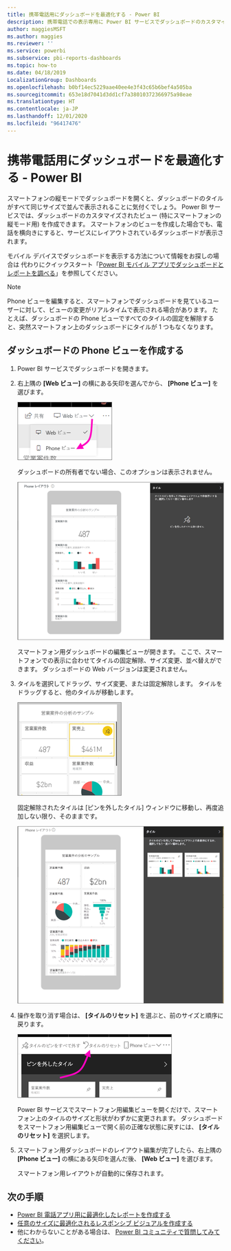 ```yaml
---
title: 携帯電話用にダッシュボードを最適化する - Power BI
description: 携帯電話での表示専用に Power BI サービスでダッシュボードのカスタマイズしたビューを作成する方法について説明します。
author: maggiesMSFT
ms.author: maggies
ms.reviewer: ''
ms.service: powerbi
ms.subservice: pbi-reports-dashboards
ms.topic: how-to
ms.date: 04/18/2019
LocalizationGroup: Dashboards
ms.openlocfilehash: b0bf14ec5229aae40ee4e3f43c65b6bef4a505ba
ms.sourcegitcommit: 653e18d7041d3dd1cf7a38010372366975a98eae
ms.translationtype: HT
ms.contentlocale: ja-JP
ms.lasthandoff: 12/01/2020
ms.locfileid: "96417476"
---
```

# <a name="optimize-a-dashboard-for-mobile-phones---power-bi"></a>携帯電話用にダッシュボードを最適化する - Power BI 
スマートフォンの縦モードでダッシュボードを開くと、ダッシュボードのタイルがすべて同じサイズで並んで表示されることに気付くでしょう。 Power BI サービスでは、ダッシュボードのカスタマイズされたビュー (特にスマートフォンの縦モード用) を作成できます。 スマートフォンのビューを作成した場合でも、電話を横向きにすると、サービスにレイアウトされているダッシュボードが表示されます。

モバイル デバイスでダッシュボードを表示する方法について情報をお探しの場合は 代わりにクイックスタート「[Power BI モバイル アプリでダッシュボードとレポートを調べる](../consumer/mobile/mobile-apps-quickstart-view-dashboard-report.md)」を参照してください。

> [!NOTE]
> Phone ビューを編集すると、スマートフォンでダッシュボードを見ているユーザーに対して、ビューの変更がリアルタイムで表示される場合があります。 たとえば、ダッシュボードの Phone ビューですべてのタイルの固定を解除すると、突然スマートフォン上のダッシュボードにタイルが 1 つもなくなります。 
> 
> 

## <a name="create-a-phone-view-of-a-dashboard"></a>ダッシュボードの Phone ビューを作成する
1. Power BI サービスでダッシュボードを開きます。
2. 右上隅の **[Web ビュー]** の横にある矢印を選んでから、 **[Phone ビュー]** を選びます。

    ![[Web ビュー] ドロップダウン メニューのスクリーンショット。ポインターが [Phone ビュー] を指しています。](media/service-create-dashboard-mobile-phone-view/power-bi-service-phone-view-dashboard.png)

    ダッシュボードの所有者でない場合、このオプションは表示されません。

    ![Phone ダッシュボードのスクリーンショット。編集ビューには、Phone ビューを調整するためのタイルの固定解除、サイズ変更、配置変更オプションがあります。](media/service-create-dashboard-mobile-phone-view/power-bi-mobile-edit-phone-view-canvas.png)

    スマートフォン用ダッシュボードの編集ビューが開きます。 ここで、スマートフォンでの表示に合わせてタイルの固定解除、サイズ変更、並べ替えができます。 ダッシュボードの Web バージョンは変更されません。


1. タイルを選択してドラッグ、サイズ変更、または固定解除します。 タイルをドラッグすると、他のタイルが移動します。
   
    ![Phone タイルのスクリーンショット。タイルを選択してドラッグ、サイズ変更、固定解除します。](media/service-create-dashboard-mobile-phone-view/power-bi-unpin-tile-phone-dashboard.png)
   
    固定解除されたタイルは [ピンを外したタイル] ウィンドウに移動し、再度追加しない限り、そのままです。
   
    ![Phone ダッシュボードのスクリーンショット。[ピンを外したタイル] ウィンドウにタイルが表示されています。](media/service-create-dashboard-mobile-phone-view/power-bi-mobile-edit-phone-view-post-edit.png)
2. 操作を取り消す場合は、 **[タイルのリセット]** を選ぶと、前のサイズと順序に戻ります。
   
    ![[ピンを外したタイル] ウィンドウのスクリーンショット。ポインターが [タイルのリセット] を指しています。](media/service-create-dashboard-mobile-phone-view/power-bi-service-phone-view-reset-tiles.png)
   
    Power BI サービスでスマートフォン用編集ビューを開くだけで、スマートフォン上のタイルのサイズと形状がわずかに変更されます。 ダッシュボードをスマートフォン用編集ビューで開く前の正確な状態に戻すには、 **[タイルのリセット]** を選択します。
3. スマートフォン用ダッシュボードのレイアウト編集が完了したら、右上隅の **[Phone ビュー]** の横にある矢印を選んだ後、 **[Web ビュー]** を選びます。
   
    スマートフォン用レイアウトが自動的に保存されます。

## <a name="next-steps"></a>次の手順
* [Power BI 電話アプリ用に最適化したレポートを作成する](desktop-create-phone-report.md)
* [任意のサイズに最適化されるレスポンシブ ビジュアルを作成する](../visuals/power-bi-report-visualizations.md)
* 他にわからないことがある場合は、 [Power BI コミュニティで質問してみてください](https://community.powerbi.com/)。
